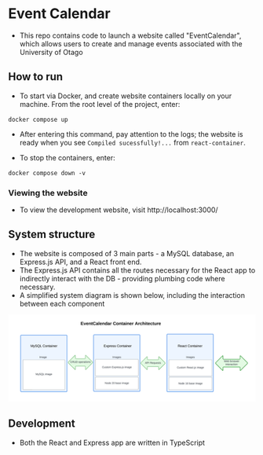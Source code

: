# Event Calendar

- This repo contains code to launch a website called "EventCalendar", which allows users to create and manage events
  associated with the University of Otago

## How to run

- To start via Docker, and create website containers locally on your machine. From the root level of the project, enter:

```shell
docker compose up
```
- After entering this command, pay attention to the logs; the website is ready when you see `Compiled sucessfully!...` from `react-container`.

- To stop the containers, enter:
```shell
docker compose down -v
```

### Viewing the website

- To view the development website, visit http://localhost:3000/

## System structure

- The website is composed of 3 main parts - a MySQL database, an Express.js API, and a React front end.
- The Express.js API contains all the routes necessary for the React app to indirectly interact with the DB - providing
  plumbing code where necessary.
- A simplified system diagram is shown below, including the interaction between each component

![](https://github.com/HugoPhibbs/COSC349_Assignment1_EventCalendar/blob/master/system.png)

## Development

- Both the React and Express app are written in TypeScript




